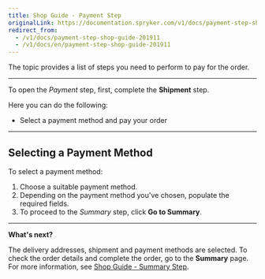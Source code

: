 ```yaml
---
title: Shop Guide - Payment Step
originalLink: https://documentation.spryker.com/v1/docs/payment-step-shop-guide-201911
redirect_from:
  - /v1/docs/payment-step-shop-guide-201911
  - /v1/docs/en/payment-step-shop-guide-201911
---
```


The topic provides a list of steps you need to perform to pay for the order.
***
To open the *Payment* step, first, complete the **Shipment** step.

Here you can do the following:
* Select a payment method and pay your order
***
## Selecting a Payment Method
To select a payment method:

1. Choose a suitable payment method.
2. Depending on the payment method you've chosen, populate the required fields.
3. To proceed to the *Summary* step, click **Go to Summary**.
***
**What's next?**

The delivery addresses, shipment and payment methods are selected. To check the order details and complete the order, go to the **Summary** page. 
For more information, see [Shop Guide - Summary Step](/docs/scos/user/user-guides/201811.0/shop-user-guide/checkout/shop-guide-summary-step.html).

<!-- Last review date: Sep 24, 2019 -->
